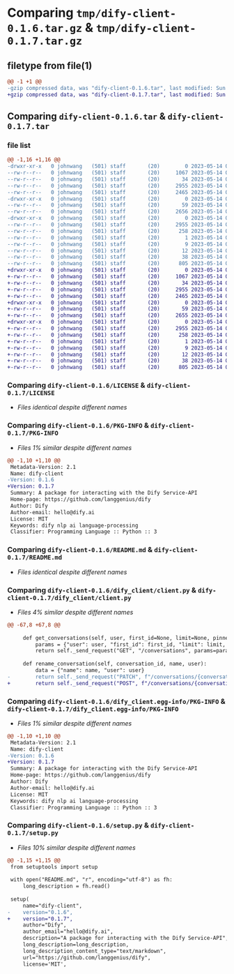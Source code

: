 # Comparing `tmp/dify-client-0.1.6.tar.gz` & `tmp/dify-client-0.1.7.tar.gz`

## filetype from file(1)

```diff
@@ -1 +1 @@
-gzip compressed data, was "dify-client-0.1.6.tar", last modified: Sun May 14 09:08:27 2023, max compression
+gzip compressed data, was "dify-client-0.1.7.tar", last modified: Sun May 14 09:09:33 2023, max compression
```

## Comparing `dify-client-0.1.6.tar` & `dify-client-0.1.7.tar`

### file list

```diff
@@ -1,16 +1,16 @@
-drwxr-xr-x   0 johnwang   (501) staff       (20)        0 2023-05-14 09:08:27.907499 dify-client-0.1.6/
--rw-r--r--   0 johnwang   (501) staff       (20)     1067 2023-05-14 08:36:41.000000 dify-client-0.1.6/LICENSE
--rw-r--r--   0 johnwang   (501) staff       (20)       34 2023-05-14 08:23:26.000000 dify-client-0.1.6/MANIFEST.in
--rw-r--r--   0 johnwang   (501) staff       (20)     2955 2023-05-14 09:08:27.907227 dify-client-0.1.6/PKG-INFO
--rw-r--r--   0 johnwang   (501) staff       (20)     2465 2023-05-14 09:07:25.000000 dify-client-0.1.6/README.md
-drwxr-xr-x   0 johnwang   (501) staff       (20)        0 2023-05-14 09:08:27.903701 dify-client-0.1.6/dify_client/
--rw-r--r--   0 johnwang   (501) staff       (20)       59 2023-05-14 08:23:26.000000 dify-client-0.1.6/dify_client/__init__.py
--rw-r--r--   0 johnwang   (501) staff       (20)     2656 2023-05-14 09:07:25.000000 dify-client-0.1.6/dify_client/client.py
-drwxr-xr-x   0 johnwang   (501) staff       (20)        0 2023-05-14 09:08:27.906858 dify-client-0.1.6/dify_client.egg-info/
--rw-r--r--   0 johnwang   (501) staff       (20)     2955 2023-05-14 09:08:27.000000 dify-client-0.1.6/dify_client.egg-info/PKG-INFO
--rw-r--r--   0 johnwang   (501) staff       (20)      258 2023-05-14 09:08:27.000000 dify-client-0.1.6/dify_client.egg-info/SOURCES.txt
--rw-r--r--   0 johnwang   (501) staff       (20)        1 2023-05-14 09:08:27.000000 dify-client-0.1.6/dify_client.egg-info/dependency_links.txt
--rw-r--r--   0 johnwang   (501) staff       (20)        9 2023-05-14 09:08:27.000000 dify-client-0.1.6/dify_client.egg-info/requires.txt
--rw-r--r--   0 johnwang   (501) staff       (20)       12 2023-05-14 09:08:27.000000 dify-client-0.1.6/dify_client.egg-info/top_level.txt
--rw-r--r--   0 johnwang   (501) staff       (20)       38 2023-05-14 09:08:27.907573 dify-client-0.1.6/setup.cfg
--rw-r--r--   0 johnwang   (501) staff       (20)      805 2023-05-14 09:08:08.000000 dify-client-0.1.6/setup.py
+drwxr-xr-x   0 johnwang   (501) staff       (20)        0 2023-05-14 09:09:33.859919 dify-client-0.1.7/
+-rw-r--r--   0 johnwang   (501) staff       (20)     1067 2023-05-14 08:36:41.000000 dify-client-0.1.7/LICENSE
+-rw-r--r--   0 johnwang   (501) staff       (20)       34 2023-05-14 08:23:26.000000 dify-client-0.1.7/MANIFEST.in
+-rw-r--r--   0 johnwang   (501) staff       (20)     2955 2023-05-14 09:09:33.859576 dify-client-0.1.7/PKG-INFO
+-rw-r--r--   0 johnwang   (501) staff       (20)     2465 2023-05-14 09:07:25.000000 dify-client-0.1.7/README.md
+drwxr-xr-x   0 johnwang   (501) staff       (20)        0 2023-05-14 09:09:33.857084 dify-client-0.1.7/dify_client/
+-rw-r--r--   0 johnwang   (501) staff       (20)       59 2023-05-14 08:23:26.000000 dify-client-0.1.7/dify_client/__init__.py
+-rw-r--r--   0 johnwang   (501) staff       (20)     2655 2023-05-14 09:09:22.000000 dify-client-0.1.7/dify_client/client.py
+drwxr-xr-x   0 johnwang   (501) staff       (20)        0 2023-05-14 09:09:33.859176 dify-client-0.1.7/dify_client.egg-info/
+-rw-r--r--   0 johnwang   (501) staff       (20)     2955 2023-05-14 09:09:33.000000 dify-client-0.1.7/dify_client.egg-info/PKG-INFO
+-rw-r--r--   0 johnwang   (501) staff       (20)      258 2023-05-14 09:09:33.000000 dify-client-0.1.7/dify_client.egg-info/SOURCES.txt
+-rw-r--r--   0 johnwang   (501) staff       (20)        1 2023-05-14 09:09:33.000000 dify-client-0.1.7/dify_client.egg-info/dependency_links.txt
+-rw-r--r--   0 johnwang   (501) staff       (20)        9 2023-05-14 09:09:33.000000 dify-client-0.1.7/dify_client.egg-info/requires.txt
+-rw-r--r--   0 johnwang   (501) staff       (20)       12 2023-05-14 09:09:33.000000 dify-client-0.1.7/dify_client.egg-info/top_level.txt
+-rw-r--r--   0 johnwang   (501) staff       (20)       38 2023-05-14 09:09:33.860033 dify-client-0.1.7/setup.cfg
+-rw-r--r--   0 johnwang   (501) staff       (20)      805 2023-05-14 09:09:29.000000 dify-client-0.1.7/setup.py
```

### Comparing `dify-client-0.1.6/LICENSE` & `dify-client-0.1.7/LICENSE`

 * *Files identical despite different names*

### Comparing `dify-client-0.1.6/PKG-INFO` & `dify-client-0.1.7/PKG-INFO`

 * *Files 1% similar despite different names*

```diff
@@ -1,10 +1,10 @@
 Metadata-Version: 2.1
 Name: dify-client
-Version: 0.1.6
+Version: 0.1.7
 Summary: A package for interacting with the Dify Service-API
 Home-page: https://github.com/langgenius/dify
 Author: Dify
 Author-email: hello@dify.ai
 License: MIT
 Keywords: dify nlp ai language-processing
 Classifier: Programming Language :: Python :: 3
```

### Comparing `dify-client-0.1.6/README.md` & `dify-client-0.1.7/README.md`

 * *Files identical despite different names*

### Comparing `dify-client-0.1.6/dify_client/client.py` & `dify-client-0.1.7/dify_client/client.py`

 * *Files 4% similar despite different names*

```diff
@@ -67,8 +67,8 @@
 
     def get_conversations(self, user, first_id=None, limit=None, pinned=None):
         params = {"user": user, "first_id": first_id, "limit": limit, "pinned": pinned}
         return self._send_request("GET", "/conversations", params=params)
 
     def rename_conversation(self, conversation_id, name, user):
         data = {"name": name, "user": user}
-        return self._send_request("PATCH", f"/conversations/{conversation_id}/name", data)
+        return self._send_request("POST", f"/conversations/{conversation_id}/name", data)
```

### Comparing `dify-client-0.1.6/dify_client.egg-info/PKG-INFO` & `dify-client-0.1.7/dify_client.egg-info/PKG-INFO`

 * *Files 1% similar despite different names*

```diff
@@ -1,10 +1,10 @@
 Metadata-Version: 2.1
 Name: dify-client
-Version: 0.1.6
+Version: 0.1.7
 Summary: A package for interacting with the Dify Service-API
 Home-page: https://github.com/langgenius/dify
 Author: Dify
 Author-email: hello@dify.ai
 License: MIT
 Keywords: dify nlp ai language-processing
 Classifier: Programming Language :: Python :: 3
```

### Comparing `dify-client-0.1.6/setup.py` & `dify-client-0.1.7/setup.py`

 * *Files 10% similar despite different names*

```diff
@@ -1,15 +1,15 @@
 from setuptools import setup
 
 with open("README.md", "r", encoding="utf-8") as fh:
     long_description = fh.read()
 
 setup(
     name="dify-client",
-    version="0.1.6",
+    version="0.1.7",
     author="Dify",
     author_email="hello@dify.ai",
     description="A package for interacting with the Dify Service-API",
     long_description=long_description,
     long_description_content_type="text/markdown",
     url="https://github.com/langgenius/dify",
     license='MIT',
```

